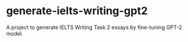 # generate-ielts-writing-gpt2
A project to generate IELTS Writing Task 2 essays by fine-tuning GPT-2 model.
